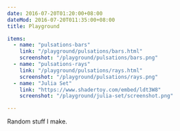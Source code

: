 ```yaml
---
date: 2016-07-20T01:20:00+08:00
dateMod: 2016-07-20T011:35:00+08:00
title: Playground

items:
  - name: "pulsations-bars"
    link: "/playground/pulsations/bars.html"
    screenshot: "/playground/pulsations/bars.png"
  - name: "pulsations-rays"
    link: "/playground/pulsations/rays.html"
    screenshot: "/playground/pulsations/rays.png"
  - name: "Julia Set"
    link: "https://www.shadertoy.com/embed/ldt3W8"
    screenshot: "/playground/julia-set/screenshot.png"

---
```


Random stuff I make.

<!-- TODO add descriptions -->
